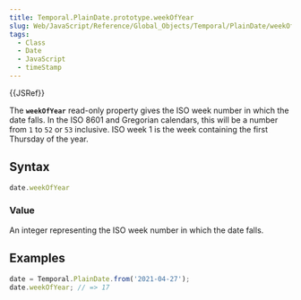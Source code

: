 ```yaml
---
title: Temporal.PlainDate.prototype.weekOfYear
slug: Web/JavaScript/Reference/Global_Objects/Temporal/PlainDate/weekOfYear
tags:
  - Class
  - Date
  - JavaScript
  - timeStamp
---
```

{{JSRef}}

<p class="summary"><span class="seoSummary">The <strong><code>weekOfYear</code></strong> read-only property gives the ISO week number in which the date falls.</span> In the ISO 8601 and Gregorian calendars, this will be a number from <code>1</code> to <code>52</code> or <code>53</code> inclusive. ISO week 1 is the week containing the first Thursday of the year.</p>

## Syntax

```js
date.weekOfYear
```

### Value

An integer representing the ISO week number in which the date falls.

## Examples

```js
date = Temporal.PlainDate.from('2021-04-27');
date.weekOfYear; // => 17
```
